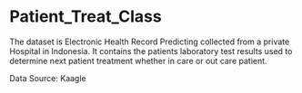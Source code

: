 # Patient_Treat_Class
The dataset is Electronic Health Record Predicting collected from a private Hospital in Indonesia. 
It contains the patients laboratory test results used to determine next patient treatment whether in care or out care patient. 

Data Source: Kaagle
